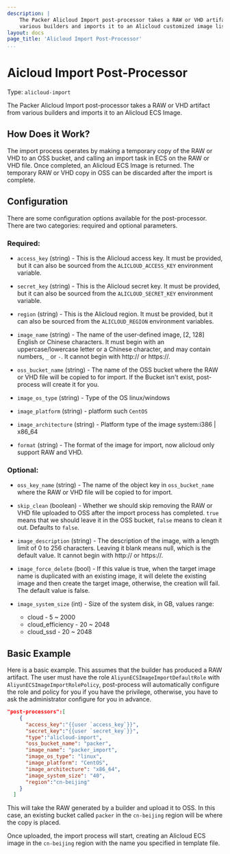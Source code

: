 ```yaml
---
description: |
    The Packer Alicloud Import post-processor takes a RAW or VHD artifact from
    various builders and imports it to an Alicloud customized image list.
layout: docs
page_title: 'Alicloud Import Post-Processor'
...
```


# Aicloud Import Post-Processor

Type: `alicloud-import`

The Packer Alicloud Import post-processor takes a RAW or VHD artifact from
various builders and imports it to an Alicloud ECS Image.

## How Does it Work?

The import process operates by making a temporary copy of the RAW or VHD to an OSS
bucket, and calling an import task in ECS on the RAW or VHD file. Once
completed, an Alicloud ECS Image is returned. The temporary RAW or VHD copy in
OSS can be discarded after the import is complete.

## Configuration

There are some configuration options available for the post-processor. There are
two categories: required and optional parameters.

### Required:

- `access_key` (string) - This is the Alicloud access key. It must be provided,
  but  it can also be sourced from the `ALICLOUD_ACCESS_KEY` environment
  variable.

- `secret_key` (string) - This is the Alicloud secret key. It must be provided,
  but it can also be sourced from the `ALICLOUD_SECRET_KEY` environment
  variable.

- `region` (string) - This is the Alicloud region. It must be provided, but it
  can also be sourced from the `ALICLOUD_REGION` environment variables.

- `image_name` (string) - The name of the user-defined image, [2, 128] English
  or Chinese characters. It must begin with an uppercase/lowercase letter or
  a Chinese character, and may contain numbers, `_` or `-`. It cannot begin
  with http:// or https://.

- `oss_bucket_name` (string) - The name of the OSS bucket where the RAW or VHD
  file will be copied to for import. If the Bucket isn't exist, post-process
  will create it for you.

- `image_os_type` (string) - Type of the OS linux/windows

- `image_platform` (string) - platform such `CentOS`

- `image_architecture` (string) - Platform type of the image system:i386
  | x86_64

- `format` (string) - The format of the image for import, now alicloud only
  support RAW and VHD.

### Optional:

- `oss_key_name` (string) - The name of the object key in `oss_bucket_name`
  where the RAW or VHD file will be copied to for import.

- `skip_clean` (boolean) - Whether we should skip removing the RAW or VHD file
  uploaded to OSS after the import process has completed. `true` means that we
  should leave it in the OSS bucket, `false` means to clean it out. Defaults to
  `false`.

- `image_description` (string) - The description of the image, with a length
  limit of 0 to 256 characters. Leaving it blank means null, which is the
  default value. It cannot begin with http:// or https://.

- `image_force_delete` (bool) - If this value is true, when the target image
  name is duplicated with an existing image, it will delete the existing image
  and then create the target image, otherwise, the creation will fail. The
  default value is false.

- `image_system_size` (int) - Size of the system disk, in GB, values range:
    - cloud - 5 ~ 2000
    - cloud_efficiency - 20 ~ 2048
    - cloud_ssd - 20 ~ 2048

## Basic Example

Here is a basic example. This assumes that the builder has produced a RAW
artifact. The user must have the role `AliyunECSImageImportDefaultRole` with
`AliyunECSImageImportRolePolicy`, post-process will automatically configure the
role and policy for you if you have the privilege, otherwise, you have to ask
the administrator configure for you in advance.

```json
"post-processors":[
    {
      "access_key":"{{user `access_key`}}",
      "secret_key":"{{user `secret_key`}}",
      "type":"alicloud-import",
      "oss_bucket_name": "packer",
      "image_name": "packer_import",
      "image_os_type": "linux",
      "image_platform": "CentOS",
      "image_architecture": "x86_64",
      "image_system_size": "40",
      "region":"cn-beijing"
    }
  ]
```

This will take the RAW generated by a builder and upload it to OSS. In this
case, an existing bucket called `packer` in the `cn-beijing` region will be
where the copy is placed.

Once uploaded, the import process will start, creating an Alicloud ECS image in
the `cn-beijing` region with the name you specified in template file.
